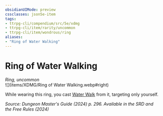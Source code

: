 ```yaml
---
obsidianUIMode: preview
cssclasses: json5e-item
tags:
- ttrpg-cli/compendium/src/5e/xdmg
- ttrpg-cli/item/rarity/uncommon
- ttrpg-cli/item/wondrous/ring
aliases: 
- "Ring of Water Walking"
---
```

# Ring of Water Walking
*Ring, uncommon*  
![](items/XDMG/Ring of Water Walking.webp#right)


While wearing this ring, you cast [Water Walk](/3-Mechanics/CLI/spells/water-walk-xphb.md) from it, targeting only yourself.

*Source: Dungeon Master's Guide (2024) p. 296. Available in the <span title='Systems Reference Document (5.2)'>SRD</span> and the Free Rules (2024)*